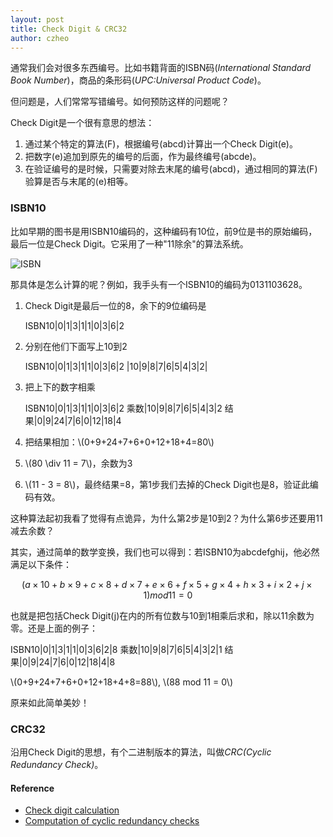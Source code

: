 ```yaml
---
layout: post
title: Check Digit & CRC32
author: czheo
---
```

通常我们会对很多东西编号。比如书籍背面的ISBN码(*International Standard Book Number*)，商品的条形码(*UPC:Universal Product Code*)。

但问题是，人们常常写错编号。如何预防这样的问题呢？

Check Digit是一个很有意思的想法：

1. 通过某个特定的算法(F)，根据编号(abcd)计算出一个Check Digit(e)。
2. 把数字(e)追加到原先的编号的后面，作为最终编号(abcde)。
3. 在验证编号的是时候，只需要对除去末尾的编号(abcd)，通过相同的算法(F)验算是否与末尾的(e)相等。

### ISBN10
比如早期的图书是用ISBN10编码的，这种编码有10位，前9位是书的原始编码，最后一位是Check Digit。它采用了一种"11除余"的算法系统。

![ISBN](http://upload.wikimedia.org/wikipedia/commons/thumb/8/84/ISBN_Details.svg/220px-ISBN_Details.svg.png)

那具体是怎么计算的呢？例如，我手头有一个ISBN10的编码为0131103628。

1. Check Digit是最后一位的8，余下的9位编码是

    ISBN10|0|1|3|1|1|0|3|6|2

2. 分别在他们下面写上10到2

    ISBN10|0|1|3|1|1|0|3|6|2
    |10|9|8|7|6|5|4|3|2|

3. 把上下的数字相乘

    ISBN10|0|1|3|1|1|0|3|6|2
    乘数|10|9|8|7|6|5|4|3|2
    结果|0|9|24|7|6|0|12|18|4

4. 把结果相加：\\(0+9+24+7+6+0+12+18+4=80\\)
5. \\(80 \div 11 = 7\\)，余数为3
6. \\(11 - 3 = 8\\)，最终结果=8，第1步我们去掉的Check Digit也是8，验证此编码有效。

这种算法起初我看了觉得有点诡异，为什么第2步是10到2？为什么第6步还要用11减去余数？

其实，通过简单的数学变换，我们也可以得到：若ISBN10为abcdefghij，他必然满足以下条件：

$$ (a\times 10 + b \times 9 + c \times 8 + d \times 7 + e \times 6 + f \times 5 + g \times 4 + h \times 3 + i \times 2 + j \times 1)  mod 11 = 0 $$

也就是把包括Check Digit(j)在内的所有位数与10到1相乘后求和，除以11余数为零。还是上面的例子：

ISBN10|0|1|3|1|1|0|3|6|2|8
乘数|10|9|8|7|6|5|4|3|2|1
结果|0|9|24|7|6|0|12|18|4|8

\\(0+9+24+7+6+0+12+18+4+8=88\\),  \\(88 mod 11 = 0\\)

原来如此简单美妙！

### CRC32
沿用Check Digit的思想，有个二进制版本的算法，叫做*CRC(Cyclic Redundancy Check)*。

#### Reference
- [Check digit calculation](http://www.teach-ict.com/as_a2_ict_new/ocr/AS_G061/311_data_info_knowledge/validation_verification/miniweb/pg5.htm)
- [Computation of cyclic redundancy checks](http://en.wikipedia.org/wiki/Computation_of_cyclic_redundancy_checks)
